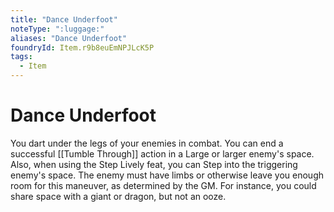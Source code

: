 ```yaml
---
title: "Dance Underfoot"
noteType: ":luggage:"
aliases: "Dance Underfoot"
foundryId: Item.r9b8euEmNPJLcK5P
tags:
  - Item
---
```


# Dance Underfoot

You dart under the legs of your enemies in combat. You can end a successful [[Tumble Through]] action in a Large or larger enemy's space. Also, when using the Step Lively feat, you can Step into the triggering enemy's space. The enemy must have limbs or otherwise leave you enough room for this maneuver, as determined by the GM. For instance, you could share space with a giant or dragon, but not an ooze.
